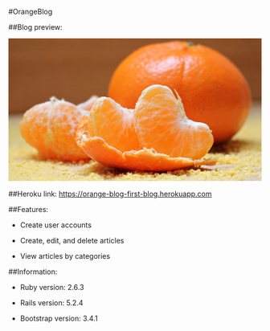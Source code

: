 #OrangeBlog

##Blog preview:

![](app/assets/images/orange.jpg)

##Heroku link:
https://orange-blog-first-blog.herokuapp.com

##Features:

* Create user accounts

* Create, edit, and delete articles

* View articles by categories

##Information:

* Ruby version: 2.6.3

* Rails version: 5.2.4

* Bootstrap version: 3.4.1
